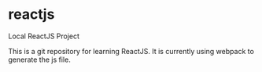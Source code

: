 # reactjs
Local ReactJS Project

This is a git repository for learning ReactJS. It is currently using webpack to generate the js file.
